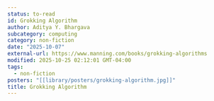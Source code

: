 ```yaml
---
status: to-read
id: Grokking Algorithm
author: Aditya Y. Bhargava
subcategory: computing
category: non-fiction
date: "2025-10-07"
external-url: https://www.manning.com/books/grokking-algorithms
modified: 2025-10-25 02:12:01 GMT-04:00
tags:
  - non-fiction
posters: "[[library/posters/grokking-algorithm.jpg]]"
title: Grokking Algorithm
---
```

